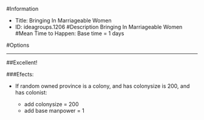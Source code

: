 #Information
 - Title: Bringing In Marriageable Women
 - ID: ideagroups.1206
#Description
Bringing In Marriageable Women
#Mean Time to Happen:
Base time = 1 days

#Options

___
##Excellent!

###Efects:<ul><li>If random owned province is a colony, and  has colonysize is 200, and  has colonist:</li><ul><li>add colonysize = 200</li><li>add base manpower = 1</li></ul></ul>
